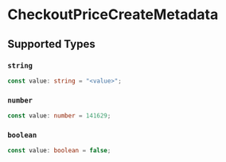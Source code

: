 # CheckoutPriceCreateMetadata


## Supported Types

### `string`

```typescript
const value: string = "<value>";
```

### `number`

```typescript
const value: number = 141629;
```

### `boolean`

```typescript
const value: boolean = false;
```

